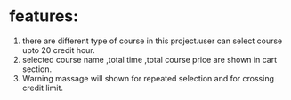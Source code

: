 # features:
1.  there are different type of course in this project.user can select course upto 20 credit hour.
2. selected course name ,total time ,total course price are shown in cart section.
3. Warning massage will shown for repeated selection and for crossing credit limit.